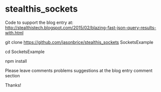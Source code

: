 # stealthis_sockets
Code to support the blog entry at: http://stealthistech.blogspot.com/2015/02/blazing-fast-json-query-results-with.html

git clone https://github.com/jasonbrice/stealthis_sockets SocketsExample

cd SocketsExample

npm install

Please leave comments problems suggestions at the blog entry comment section

Thanks!
